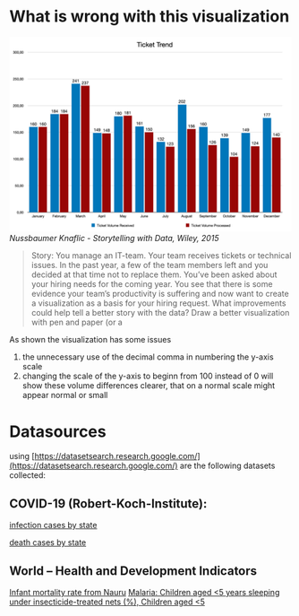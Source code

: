 # What is wrong with this visualization

![](/images/1.png)
*Nussbaumer Knaflic - Storytelling with Data, Wiley, 2015*
> Story: You manage an IT-team. Your team receives tickets or technical issues. In the past year, a few of the team members
left and you decided at that time not to replace them. You’ve been asked about your hiring needs for the coming year. You
see that there is some evidence your team’s productivity is suffering and now want to create a visualization as a basis for your
hiring request.
What improvements could help tell a better story with the data? Draw a better visualization with pen and paper (or a

As shown the visualization has some issues

1. the unnecessary use of the decimal comma in numbering the y-axis scale
2. changing the scale of the y-axis to beginn from 100 instead of 0 
will show these volume differences clearer, that on a normal scale might appear normal or small

# Datasources

using [https://datasetsearch.research.google.com/](https://datasetsearch.research.google.com/) are the following datasets collected:
## COVID-19 (Robert-Koch-Institute):

[infection cases by state](https://data.world/liz-friedman/covid-19-in-germany/workspace/file?filename=cases-rki-by-state.csv)

[death cases by state](https://data.world/liz-friedman/covid-19-in-germany/workspace/file?filename=deaths-rki-by-state.csv)
## World – Health and Development Indicators
[Infant mortality rate from Nauru](https://data.humdata.org/dataset/d8fbda0c-942b-40f5-a2c3-d70e1c58d044/resource/bb9fca7d-eb22-47d5-ac9b-9d437beede3f/download/health_indicators_nru.csv)
[Malaria: Children aged <5 years sleeping under insecticide-treated nets (%), Children aged <5](https://data.humdata.org/dataset/d8fbda0c-942b-40f5-a2c3-d70e1c58d044/resource/af6aaa84-2af9-4a48-9391-ec6e2b34315b/download/malaria_indicators_nru.csv)
